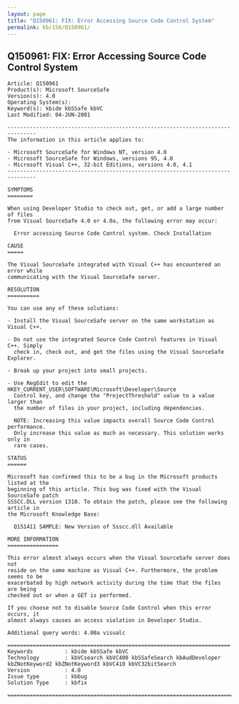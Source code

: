 ```yaml
---
layout: page
title: "Q150961: FIX: Error Accessing Source Code Control System"
permalink: kb/150/Q150961/
---
```


## Q150961: FIX: Error Accessing Source Code Control System

	Article: Q150961
	Product(s): Microsoft SourceSafe
	Version(s): 4.0
	Operating System(s): 
	Keyword(s): kbide kbSSafe kbVC
	Last Modified: 04-JUN-2001
	
	-------------------------------------------------------------------------------
	The information in this article applies to:
	
	- Microsoft SourceSafe for Windows NT, version 4.0 
	- Microsoft SourceSafe for Windows, versions 95, 4.0 
	- Microsoft Visual C++, 32-bit Editions, versions 4.0, 4.1 
	-------------------------------------------------------------------------------
	
	SYMPTOMS
	========
	
	When using Developer Studio to check out, get, or add a large number of files
	from Visual SourceSafe 4.0 or 4.0a, the following error may occur:
	
	  Error accessing Source Code Control system. Check Installation
	
	CAUSE
	=====
	
	The Visual SourceSafe integrated with Visual C++ has encountered an error while
	communicating with the Visual SourceSafe server.
	
	RESOLUTION
	==========
	
	You can use any of these solutions:
	
	- Install the Visual SourceSafe server on the same workstation as Visual C++.
	
	- Do not use the integrated Source Code Control features in Visual C++. Simply
	  check in, check out, and get the files using the Visual SourceSafe Explorer.
	
	- Break up your project into small projects.
	
	- Use RegEdit to edit the HKEY_CURRENT_USER\SOFTWARE\Microsoft\Developer\Source
	  Control key, and change the "ProjectThreshold" value to a value larger than
	  the number of files in your project, including dependencies.
	
	  NOTE: Increasing this value impacts overall Source Code Control performance.
	  Only increase this value as much as necessary. This solution works only in
	  rare cases.
	
	STATUS
	======
	
	Microsoft has confirmed this to be a bug in the Microsoft products listed at the
	beginning of this article. This bug was fixed with the Visual SourceSafe patch
	SSSCC.DLL version 1310. To obtain the patch, please see the following article in
	the Microsoft Knowledge Base:
	
	  Q151411 SAMPLE: New Version of Ssscc.dll Available
	
	MORE INFORMATION
	================
	
	This error almost always occurs when the Visual SourceSafe server does not
	reside on the same machine as Visual C++. Furthermore, the problem seems to be
	exacerbated by high network activity during the time that the files are being
	checked out or when a GET is performed.
	
	If you choose not to disable Source Code Control when this error occurs, it
	almost always causes an access violation in Developer Studio.
	
	Additional query words: 4.00a visualc
	
	======================================================================
	Keywords          : kbide kbSSafe kbVC 
	Technology        : kbVCsearch kbVC400 kbSSafeSearch kbAudDeveloper kbZNotKeyword2 kbZNotKeyword3 kbVC410 kbVC32bitSearch
	Version           : 4.0
	Issue type        : kbbug
	Solution Type     : kbfix
	
	=============================================================================
	
